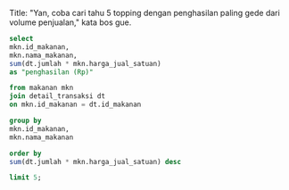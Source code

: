 Title:
"Yan,
coba cari tahu 5 topping dengan penghasilan paling gede dari volume penjualan," kata bos gue.

```sql
select
mkn.id_makanan,
mkn.nama_makanan,
sum(dt.jumlah * mkn.harga_jual_satuan)
as "penghasilan (Rp)"

from makanan mkn
join detail_transaksi dt
on mkn.id_makanan = dt.id_makanan

group by
mkn.id_makanan,
mkn.nama_makanan

order by
sum(dt.jumlah * mkn.harga_jual_satuan) desc

limit 5;
```
